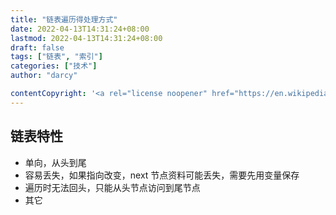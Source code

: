 ```yaml
---
title: "链表遍历得处理方式"
date: 2022-04-13T14:31:24+08:00
lastmod: 2022-04-13T14:31:24+08:00
draft: false
tags: ["链表", "索引"]
categories: ["技术"]
author: "darcy"

contentCopyright: '<a rel="license noopener" href="https://en.wikipedia.org/wiki/Wikipedia:Text_of_Creative_Commons_Attribution-ShareAlike_3.0_Unported_License" target="_blank">Creative Commons Attribution-ShareAlike License</a>'
---
```


## 链表特性

- 单向，从头到尾
- 容易丢失，如果指向改变，next 节点资料可能丢失，需要先用变量保存
- 遍历时无法回头，只能从头节点访问到尾节点
- 其它
